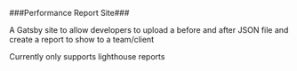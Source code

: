 ###Performance Report Site###

A Gatsby site to allow developers to upload a before and after JSON file and create a report to show to a team/client

Currently only supports lighthouse reports
